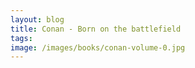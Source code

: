 ```yaml
---
layout: blog
title: Conan - Born on the battlefield
tags: 
image: /images/books/conan-volume-0.jpg
---
```


